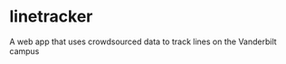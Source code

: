 linetracker
===========

A web app that uses crowdsourced data to track lines on the Vanderbilt campus
